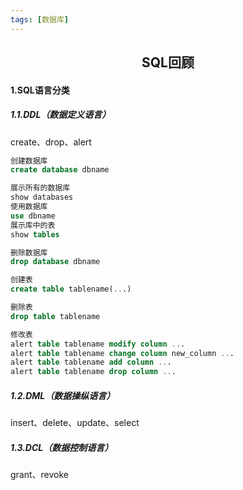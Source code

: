 ```yaml
---
tags: [数据库]
---
```

## <center>SQL回顾</center>

#### 1.SQL语言分类

##### 1.1.DDL（数据定义语言）

create、drop、alert

```sql
创建数据库
create database dbname

展示所有的数据库
show databases
使用数据库
use dbname
展示库中的表
show tables

删除数据库
drop database dbname

创建表
create table tablename(...)

删除表
drop table tablename

修改表
alert table tablename modify column ...
alert table tablename change column new_column ...
alert table tablename add column ...
alert table tablename drop column ...
```

##### 1.2.DML（数据操纵语言）

insert、delete、update、select



##### 1.3.DCL（数据控制语言）

grant、revoke

